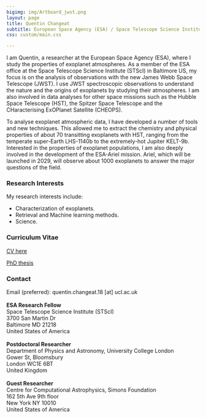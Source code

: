 ```yaml
---
bigimg: img/Artboard_jwst.png
layout: page
title: Quentin Changeat
subtitle: European Space Agency (ESA) / Space Telescope Science Institute (STScI)
css: custom/main.css

---
```


I am Quentin, a researcher at the European Space Agency (ESA), where I study the properties of exoplanet atmospheres. As a member of the ESA office at the Space Telescope Science Institute (STScI) in Baltimore US, my focus is on the analysis of observations with the new James Webb Space Telescope (JWST). I use JWST spectroscopic observations to understand the nature and the origins of exoplanets by studying their atmospheres. I am also involved in data analyses for other space missions such as the Hubble Space Telescope (HST), the Spitzer Space Telescope and the CHaracterising ExOPlanet Satellite (CHEOPS). 

To analyse exoplanet atmospheric data, I have developed a number of tools and new techniques. This allowed me to extract the chemistry and physical properties of about 70 transitting exoplanets with HST, ranging from the temperate super-Earth LHS-1140b to the extremely-hot Jupiter KELT-9b. Interested in the properties of exoplanet populations, I am also deeply involved in the development of the ESA-Ariel mission. Ariel, which will be launched in 2029, will observe about 1000 exoplanets to answer the major questions of the field.

### Research Interests
My research interests include:

- Characterization of exoplanets.
- Retrieval and Machine learning methods.
- Science.

### Curriculum Vitae
[CV here](img/cv_quentin_changeat.pdf)

[PhD thesis](https://liveuclac-my.sharepoint.com/:b:/g/personal/ucapqch_ucl_ac_uk/EbUUk7ogPXVMrgRNv1yby5ABcuFv7nszdmY9Fc0n9sWjfA)



### Contact
Email (preferred): quentin.changeat.18 [at] ucl.ac.uk     <br />  
**ESA Research Fellow** <br />
Space Telescope Science Institute (STScI) <br />
3700 San Martin Dr <br />
Baltimore MD 21218 <br />
United States of America     <br />  
**Postdoctoral Researcher** <br />
Department of Physics and Astronomy, University College London <br />
Gower St, Bloomsbury <br />
London WC1E 6BT <br />
United Kingdom     <br />  
**Guest Researcher** <br />
Centre for Computational Astrophysics, Simons Foundation <br />
162 5th Ave 9th floor <br />
New York NY 10010 <br />
United States of America

